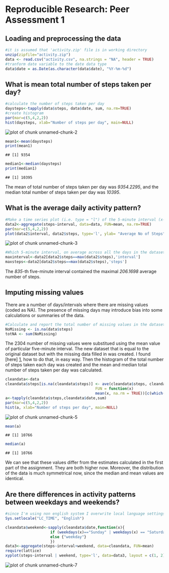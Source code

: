 # Reproducible Research: Peer Assessment 1


## Loading and preprocessing the data

```r
#it is assumed that 'activity.zip' file is in working directory
unzip(zipfile="activity.zip")
data <- read.csv("activity.csv", na.strings = "NA", header = TRUE)
#tranform date variable to the date data type
data$date = as.Date(as.character(data$date), "%Y-%m-%d")
```

## What is mean total number of steps taken per day?

```r
#calculate the number of steps taken per day
daysteps<-tapply(data$steps, data$date, sum, na.rm=TRUE)
#create histogram
par(mar=c(5,4,2,2))
hist(daysteps, xlab="Number of steps per day", main=NULL)
```

![plot of chunk unnamed-chunk-2](figure/unnamed-chunk-2.png) 

```r
mean1<-mean(daysteps)
print(mean1)
```

```
## [1] 9354
```

```r
median1<-median(daysteps)
print(median1)
```

```
## [1] 10395
```

The mean of total number of steps taken per day was *9354.2295*, and the median total number of steps taken per day was *10395*.

## What is the average daily activity pattern?

```r
#Make a time series plot (i.e. type = "l") of the 5-minute interval (x-axis) and the average number of steps taken, averaged across all days (y-axis)
data2<-aggregate(steps~interval, data=data, FUN=mean, na.rm=TRUE)
par(mar=c(5,4,2,2))
plot(data2$interval, data2$steps, type='l', ylab= "Average No of Steps", xlab= "Five-minute time interval")
```

![plot of chunk unnamed-chunk-3](figure/unnamed-chunk-3.png) 

```r
#Which 5-minute interval, on average across all the days in the dataset, contains the maximum number of steps?
maxinterval<-data2[data2$steps==max(data2$steps),'interval']
maxsteps<-data2[data2$steps==max(data2$steps),'steps']
```

The *835*-th five-minute interval contained the maximal *206.1698* average number of steps.

## Imputing missing values
There are a number of days/intervals where there are missing values (coded as NA). 
The presence of missing days may introduce bias into some calculations or summaries of the data.


```r
#Calculate and report the total number of missing values in the dataset (i.e. the total number of rows with NAs)
NoMissing <- is.na(data$steps)
totNA <- sum(NoMissing)
```

The 2304 number of missing values were substitued using the mean value of particular five-minute interval.
The new dataset that is equal to the original dataset but with the missing data filled in was created. 
I found [here] [1], how to do that, in easy way.
Then the histogram of the total number of steps taken each day was created and 
the mean and median total number of steps taken per day was calculated.

[1]: http://stackoverflow.com/questions/20273070/function-to-impute-missing-value/


```r
cleandata<-data
cleandata$steps[is.na(cleandata$steps)] <- ave(cleandata$steps, cleandata$interval, 
                                        FUN = function(x) 
                                        mean(x, na.rm = TRUE))[c(which(is.na(cleandata$steps)))]
a<-tapply(cleandata$steps,cleandata$date,sum)
par(mar=c(5,4,2,2))
hist(a, xlab="Number of steps per day", main=NULL)
```

![plot of chunk unnamed-chunk-5](figure/unnamed-chunk-5.png) 

```r
mean(a)
```

```
## [1] 10766
```

```r
median(a)
```

```
## [1] 10766
```
We can see that these values differ from the estimates calculated in the first part of the assignment. They are both higher now. Moreover, the distribution of the data is much symmetrical now, since the median and mean values are identical.


## Are there differences in activity patterns between weekdays and weekends?

```r
#since I'm using non english system I overwrite local language settings to get the days in english.
Sys.setlocale("LC_TIME", "English")
```

```r
cleandata$weekend<-sapply(cleandata$date,function(x){
                    if (weekdays(x)=="Sunday" | weekdays(x) == "Saturday") {"weekend"}
			        else {"weekday"}
			        })
data3<-aggregate(steps~interval+weekend, data=cleandata, FUN=mean)
require(lattice)
xyplot(steps~interval | weekend, type='l', data=data3, layout = c(1, 2), ylab= "Average No of Steps", xlab= "Five-minute time interval")
```

![plot of chunk unnamed-chunk-7](figure/unnamed-chunk-7.png) 
